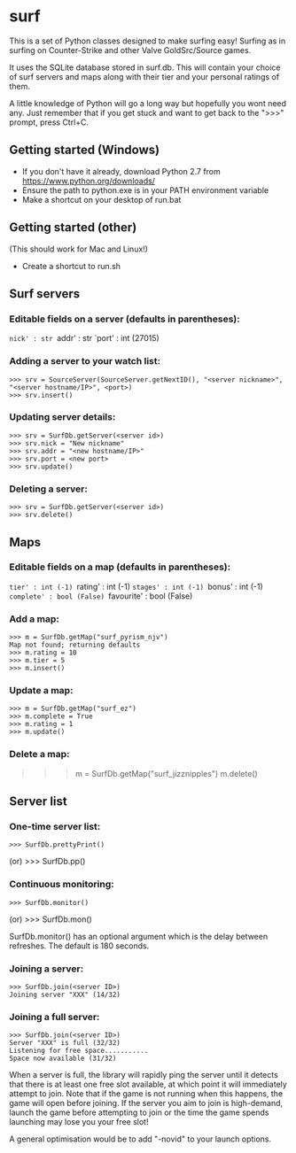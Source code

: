 # surf

This is a set of Python classes designed to make surfing easy! Surfing as in surfing on Counter-Strike and other Valve GoldSrc/Source games.

It uses the SQLite database stored in surf.db. This will contain your choice of surf servers and maps along with their tier and your personal ratings of them.

A little knowledge of Python will go a long way but hopefully you wont need any. Just remember that if you get stuck and want to get back to the ">>>" prompt, press Ctrl+C.

## Getting started (Windows)

* If you don't have it already, download Python 2.7 from https://www.python.org/downloads/
* Ensure the path to python.exe is in your PATH environment variable
* Make a shortcut on your desktop of run.bat

## Getting started (other)

(This should work for Mac and Linux!)

* Create a shortcut to run.sh

## Surf servers

### Editable fields on a server (defaults in parentheses):

`nick' : str
`addr' : str
`port' : int (27015)

### Adding a server to your watch list:

    >>> srv = SourceServer(SourceServer.getNextID(), "<server nickname>", "<server hostname/IP>", <port>)
    >>> srv.insert()

### Updating server details:

    >>> srv = SurfDb.getServer(<server id>)
    >>> srv.nick = "New nickname"
    >>> srv.addr = "<new hostname/IP>"
    >>> srv.port = <new port>
    >>> srv.update()

### Deleting a server:

    >>> srv = SurfDb.getServer(<server id>)
    >>> srv.delete()

## Maps

### Editable fields on a map (defaults in parentheses):

`tier' : int (-1)
`rating' : int (-1)
`stages' : int (-1)
`bonus' : int (-1)
`complete' : bool (False)
`favourite' : bool (False)

### Add a map:

    >>> m = SurfDb.getMap("surf_pyrism_njv")
    Map not found; returning defaults
    >>> m.rating = 10
    >>> m.tier = 5
    >>> m.insert()

### Update a map:

    >>> m = SurfDb.getMap("surf_ez")
    >>> m.complete = True
    >>> m.rating = 1
    >>> m.update()

### Delete a map:

>>> m = SurfDb.getMap("surf_jizznipples")
>>> m.delete()

## Server list

### One-time server list:

    >>> SurfDb.prettyPrint()
(or)
    >>> SurfDb.pp()

### Continuous monitoring:

    >>> SurfDb.monitor()
(or)
    >>> SurfDb.mon()

SurfDb.monitor() has an optional argument which is the delay between refreshes. The default is 180 seconds.

### Joining a server:

    >>> SurfDb.join(<server ID>)
    Joining server "XXX" (14/32)

### Joining a full server:

    >>> SurfDb.join(<server ID>)
    Server "XXX" is full (32/32)
    Listening for free space...........
    Space now available (31/32)

When a server is full, the library will rapidly ping the server until it detects that there is at least one free slot available, at which point it will immediately attempt to join. Note that if the game is not running when this happens, the game will open before joining. If the server you aim to join is high-demand, launch the game before attempting to join or the time the game spends launching may lose you your free slot!

A general optimisation would be to add "-novid" to your launch options.
